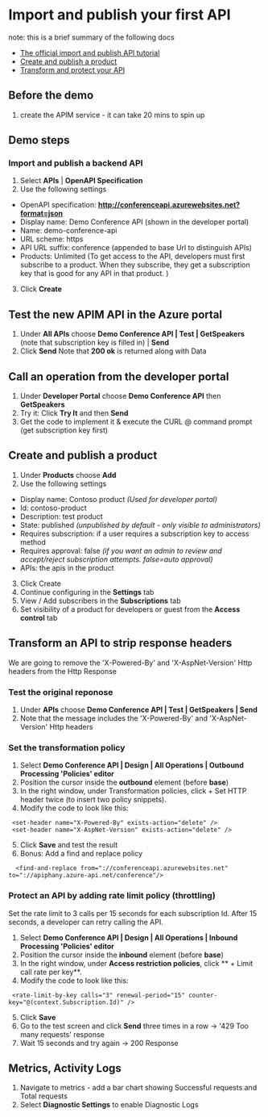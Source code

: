 # Import and publish your first API

note: this is a brief summary of the following docs
- [The official import and publish API tutorial](https://docs.microsoft.com/en-us/azure/api-management/import-and-publish)
- [Create and publish a product](https://docs.microsoft.com/en-us/azure/api-management/api-management-howto-add-products)
- [Transform and protect your API](https://docs.microsoft.com/en-us/azure/api-management/transform-api)

## Before the demo
1. create the APIM service - it can take 20 mins to spin up

## Demo steps

### Import and publish a backend API

1. Select **APIs** | **OpenAPI Specification** 
2. Use the following settings
- OpenAPI specification: **http://conferenceapi.azurewebsites.net?format=json**
- Display name: Demo Conference API (shown in the developer portal)
- Name: demo-conference-api 
- URL scheme: https
- API URL suffix: conference (appended to base Url to distinguish APIs)
- Products: Unlimited (To get access to the API, developers must first subscribe to a product. When they subscribe, they get a subscription key that is good for any API in that product. )
3. Click **Create**

## Test the new APIM API in the Azure portal

1. Under **All APIs** choose **Demo Conference API | Test | GetSpeakers** (note that subscription key is filled in) | **Send**
2. Click **Send**
Note that **200 ok** is returned along with Data

## Call an operation from the developer portal

1. Under **Developer Portal** choose **Demo Conference API** then **GetSpeakers**
2. Try it: Click **Try It** and then **Send**
3. Get the code to implement it & execute the CURL @ command prompt (get subscription key first)

## Create and publish a product

1. Under **Products** choose **Add**
2. Use the following settings
- Display name: Contoso product *(Used for developer portal)*
- Id: contoso-product
- Description: test product
- State: published *(unpublished by default - only visible to administrators)*
- Requires subscription: if a user requires a subscription key to access method
- Requires approval: false *(if you want an admin to review and accept/reject subscription attempts. false=auto approval)*
- APIs: the apis in the product
3. Click Create
4. Continue configuring in the **Settings** tab
5. View / Add subscribers in the **Subscriptions** tab
6. Set visibility of a product for developers or guest from the **Access control** tab

## Transform an API to strip response headers

We are going to remove the 'X-Powered-By' and 'X-AspNet-Version' Http headers from the Http Response

### Test the original reponose
1. Under **APIs** choose **Demo Conference API | Test | GetSpeakers | Send**
2. Note that the message includes the 'X-Powered-By' and 'X-AspNet-Version' Http headers

### Set the transformation policy
1. Select **Demo Conference API | Design | All Operations | Outbound Processing 'Policies' editor**
2. Position the cursor inside the **outbound** element (before **base**)
3. In the right window, under Transformation policies, click + Set HTTP header twice (to insert two policy snippets).
4. Modify the code to look like this: 

```
 <set-header name="X-Powered-By" exists-action="delete" />
 <set-header name="X-AspNet-Version" exists-action="delete" />  
```
5. Click **Save** and test the result
6. Bonus: Add a find and replace policy

```
  <find-and-replace from="://conferenceapi.azurewebsites.net" to="://apiphany.azure-api.net/conference"/>
```

### Protect an API by adding rate limit policy (throttling)

Set the rate limit to 3 calls per 15 seconds for each subscription Id. After 15 seconds, a developer can retry calling the API.

1. Select **Demo Conference API | Design | All Operations | Inbound Processing 'Policies' editor**
2. Position the cursor inside the **inbound** element (before **base**)
3. In the right window, under **Access restriction policies**, click ** + Limit call rate per key**.
4. Modify the code to look like this: 

```
 <rate-limit-by-key calls="3" renewal-period="15" counter-key="@(context.Subscription.Id)" />
```
5. Click **Save** 
6. Go to the test screen and click **Send** three times in a row -> '429 Too many requests' response
7. Wait 15 seconds and try again -> 200 Response

## Metrics, Activity Logs

1. Navigate to metrics - add a bar chart showing Successful requests and Total requests
2. Select **Diagnostic Settings** to enable Diagnostic Logs
